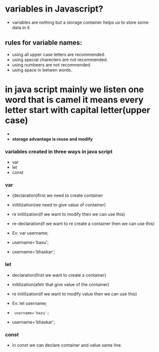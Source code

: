 # variables in Javascript?

 - variables are nothing but a storage container helps us to store some data in it.

 ## rules for variable names:
 - using all upper case letters are recommended.
 - using special charecters are not recommended.
 - using numbeers are not recommended.
 - using space in betwen words.

 # in java script mainly we listen one word that is **camel** it means every letter start with capital letter(upper case)
 - 
 - **storage advantage is reuse and modify**
 ### variables created in three ways in java script

 -   var
 -   let
 -   const

 ### var
 - (declaration)first we need to create container
 - initilization(we need to give value of container)
 - re initilization(if we want to modify then we can use this)
 - re-declaration(if we want to re create a container then we can use this)

 -   Ex:
    var username;

-  username='basu';
-  username='bhaskar';


### let
- declaration(frist we want to create a container)
- initilization(afetr that give value of the container)
- re initilization(if we want to modify value then we can use this)

- Ex:  let username;
-      username='basu';
-   username='bhaskar';


### const

- in const we can declare container and value same line.

